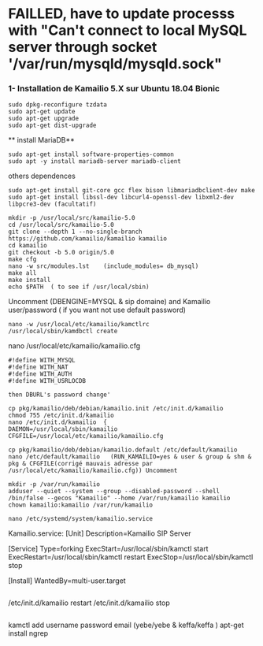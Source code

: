 # FAILLED, have to update processs with "Can't connect to local MySQL server through socket '/var/run/mysqld/mysqld.sock"

### 1- Installation de Kamailio 5.X sur Ubuntu 18.04 Bionic

```
sudo dpkg-reconfigure tzdata
sudo apt-get update
sudo apt-get upgrade
sudo apt-get dist-upgrade 

```
** install MariaDB**
```
sudo apt-get install software-properties-common
sudo apt -y install mariadb-server mariadb-client
```

others dependences
```
sudo apt-get install git-core gcc flex bison libmariadbclient-dev make
sudo apt-get install libssl-dev libcurl4-openssl-dev libxml2-dev libpcre3-dev (facultatif)
```
```
mkdir -p /usr/local/src/kamailio-5.0
cd /usr/local/src/kamailio-5.0
git clone --depth 1 --no-single-branch https://github.com/kamailio/kamailio kamailio
cd kamailio
git checkout -b 5.0 origin/5.0
make cfg
nano -w src/modules.lst    (include_modules= db_mysql)
make all
make install
echo $PATH  ( to see if /usr/local/sbin)
```

Uncomment (DBENGINE=MYSQL & sip domaine) and Kamailio user/password ( if you want not use default password)
```
nano -w /usr/local/etc/kamailio/kamctlrc 
/usr/local/sbin/kamdbctl create
```

nano /usr/local/etc/kamailio/kamailio.cfg  
```
#!define WITH_MYSQL
#!define WITH_NAT
#!define WITH_AUTH
#!define WITH_USRLOCDB

then DBURL's password change'
```

```
cp pkg/kamailio/deb/debian/kamailio.init /etc/init.d/kamailio
chmod 755 /etc/init.d/kamailio
nano /etc/init.d/kamailio  {
DAEMON=/usr/local/sbin/kamailio
CFGFILE=/usr/local/etc/kamailio/kamailio.cfg
```
```
cp pkg/kamailio/deb/debian/kamailio.default /etc/default/kamailio
nano /etc/default/kamailio   (RUN_KAMAILIO=yes & user & group & shm & pkg & CFGFILE(corrigé mauvais adresse par /usr/local/etc/kamailio/kamailio.cfg)) Uncomment
```
```
mkdir -p /var/run/kamailio
adduser --quiet --system --group --disabled-password --shell /bin/false --gecos "Kamailio" --home /var/run/kamailio kamailio
chown kamailio:kamailio /var/run/kamailio

nano /etc/systemd/system/kamailio.service   
```
Kamailio.service:
[Unit]
Description=Kamailio SIP Server

[Service]
Type=forking
ExecStart=/usr/local/sbin/kamctl start
ExecRestart=/usr/local/sbin/kamctl restart
ExecStop=/usr/local/sbin/kamctl stop

[Install]
WantedBy=multi-user.target
```
```
/etc/init.d/kamailio restart
/etc/init.d/kamailio stop
```
```
kamctl add username password email  (yebe/yebe   & keffa/keffa )
apt-get install ngrep
```
